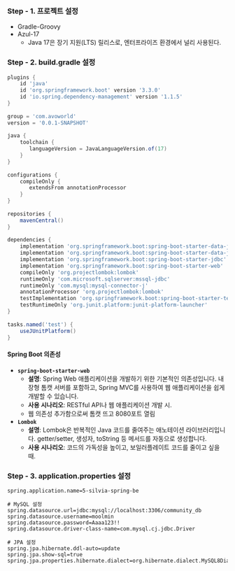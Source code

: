 ### Step - 1. 프로젝트 설정
- Gradle-Groovy 
- Azul-17
	- Java 17은 장기 지원(LTS) 릴리스로, 엔터프라이즈 환경에서 널리 사용된다.

### Step - 2. build.gradle 설정
```groovy
plugins {  
    id 'java'  
    id 'org.springframework.boot' version '3.3.0'  
    id 'io.spring.dependency-management' version '1.1.5'  
}  
  
group = 'com.avoworld'  
version = '0.0.1-SNAPSHOT'  
  
java {  
    toolchain {  
       languageVersion = JavaLanguageVersion.of(17)  
    }  
}  
  
configurations {  
    compileOnly {  
       extendsFrom annotationProcessor  
    }  
}  
  
repositories {  
    mavenCentral()  
}  
  
dependencies {  
    implementation 'org.springframework.boot:spring-boot-starter-data-jdbc'  
    implementation 'org.springframework.boot:spring-boot-starter-data-jpa'  
    implementation 'org.springframework.boot:spring-boot-starter-jdbc'  
    implementation 'org.springframework.boot:spring-boot-starter-web'  
    compileOnly 'org.projectlombok:lombok'  
    runtimeOnly 'com.microsoft.sqlserver:mssql-jdbc'  
    runtimeOnly 'com.mysql:mysql-connector-j'  
    annotationProcessor 'org.projectlombok:lombok'  
    testImplementation 'org.springframework.boot:spring-boot-starter-test'  
    testRuntimeOnly 'org.junit.platform:junit-platform-launcher'  
}  
  
tasks.named('test') {  
    useJUnitPlatform()  
}
```
#### Spring Boot 의존성
- **`spring-boot-starter-web`**
	- **설명**: Spring Web 애플리케이션을 개발하기 위한 기본적인 의존성입니다. 내장형 톰캣 서버를 포함하고, Spring MVC를 사용하여 웹 애플리케이션을 쉽게 개발할 수 있습니다.
	- **사용 시나리오**: RESTful API나 웹 애플리케이션 개발 시.
	- 웹 의존성 추가함으로써 톰캣 뜨고 8080포트 열림
- **`Lombok`**
	- **설명**: Lombok은 반복적인 Java 코드를 줄여주는 애노테이션 라이브러리입니다. getter/setter, 생성자, toString 등 메서드를 자동으로 생성합니다.
	- **사용 시나리오**: 코드의 가독성을 높이고, 보일러플레이트 코드를 줄이고 싶을 때.

### Step - 3. application.properties 설정
```properties
spring.application.name=5-silvia-spring-be  
  
# MySQL 설정  
spring.datasource.url=jdbc:mysql://localhost:3306/community_db  
spring.datasource.username=moolmin  
spring.datasource.password=Aaaa123!!  
spring.datasource.driver-class-name=com.mysql.cj.jdbc.Driver  
  
# JPA 설정  
spring.jpa.hibernate.ddl-auto=update  
spring.jpa.show-sql=true  
spring.jpa.properties.hibernate.dialect=org.hibernate.dialect.MySQL8Dialect
```

